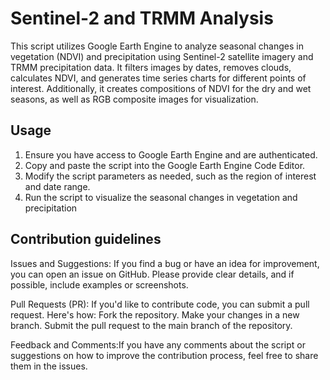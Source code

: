 # Sentinel-2 and TRMM Analysis
This script utilizes Google Earth Engine to analyze seasonal changes in vegetation (NDVI) and precipitation using Sentinel-2 satellite imagery and TRMM precipitation data. It filters images by dates, removes clouds, calculates NDVI, and generates time series charts for different points of interest. Additionally, it creates compositions of NDVI for the dry and wet seasons, as well as RGB composite images for visualization.

## Usage
1. Ensure you have access to Google Earth Engine and are authenticated.
2. Copy and paste the script into the Google Earth Engine Code Editor.
3. Modify the script parameters as needed, such as the region of interest and date range.
4. Run the script to visualize the seasonal changes in vegetation and precipitation

## Contribution guidelines

Issues and Suggestions: If you find a bug or have an idea for improvement, you can open an issue on GitHub. Please provide clear details, and if possible, include examples or screenshots.

Pull Requests (PR): If you'd like to contribute code, you can submit a pull request. Here's how:
Fork the repository.
Make your changes in a new branch.
Submit the pull request to the main branch of the repository.

Feedback and Comments:If you have any comments about the script or suggestions on how to improve the contribution process, feel free to share them in the issues.
